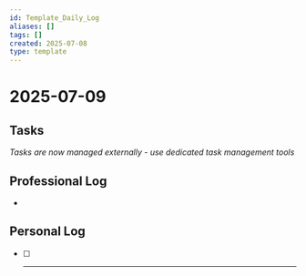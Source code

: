 ```yaml
---
id: Template_Daily_Log
aliases: []
tags: []
created: 2025-07-08
type: template
---
```


# 2025-07-09

## Tasks

_Tasks are now managed externally - use dedicated task management tools_

## Professional Log

-

## Personal Log

- [ ] ***
